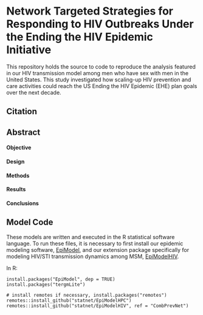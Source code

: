 # Network Targeted Strategies for Responding to HIV Outbreaks Under the Ending the HIV Epidemic Initiative

This repository holds the source to code to reproduce the analysis featured in our HIV transmission model among men who have sex with men in the United States. This study investigated how scaling-up HIV prevention and care activities could reach the US Ending the HIV Epidemic (EHE) plan goals over the next decade.

## Citation


## Abstract

#### Objective 	

#### Design 	

#### Methods 	

#### Results 	

#### Conclusions 	

## Model Code

These models are written and executed in the R statistical software language. To run these files, it is necessary to first install our epidemic modeling software, [EpiModel](http://epimodel.org/), and our extension package specifically for modeling HIV/STI transmission dynamics among MSM, [EpiModelHIV](http://github.com/statnet/EpiModelHIV).

In R:
```
install.packages("EpiModel", dep = TRUE)
install.packages("tergmLite")

# install remotes if necessary, install.packages("remotes")
remotes::install_github("statnet/EpiModelHPC")
remotes::install_github("statnet/EpiModelHIV", ref = "CombPrevNet")
```
